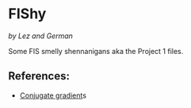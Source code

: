 # FIShy
_by Lez and German_

Some FIS smelly shennanigans aka the Project 1 files.

## References:
* [Conjugate gradient](https://en.wikipedia.org/wiki/Conjugate_gradient_method#Example_code_in_MATLAB)s